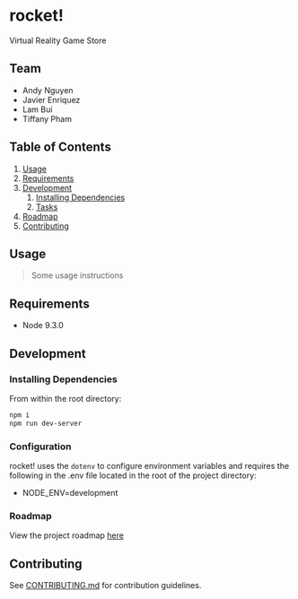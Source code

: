 # rocket!

Virtual Reality Game Store

## Team

  - Andy Nguyen
  - Javier Enriquez
  - Lam Bui
  - Tiffany Pham

## Table of Contents

1. [Usage](#Usage)
1. [Requirements](#requirements)
1. [Development](#development)
    1. [Installing Dependencies](#installing-dependencies)
    1. [Tasks](#tasks)
1. [Roadmap](#roadmap)
1. [Contributing](#contributing)

## Usage

> Some usage instructions

## Requirements

- Node 9.3.0

## Development

### Installing Dependencies

From within the root directory:

```sh
npm i
npm run dev-server
```

### Configuration

rocket! uses the `dotenv` to configure environment variables and requires the following in the .env file located in the root of the project directory:
- NODE_ENV=development

### Roadmap

View the project roadmap [here](LINK_TO_DOC)


## Contributing

See [CONTRIBUTING.md](CONTRIBUTING.md) for contribution guidelines.
